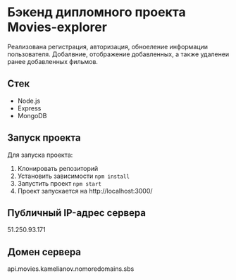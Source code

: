 # Бэкенд дипломного проекта Movies-explorer
Реализована регистрация, авторизация, обноеление информации пользователя. Добалвние, отображение добавленных, а также удаленеи ранее добавленных фильмов.

## Стек
* Node.js
* Express
* MongoDB 

## Запуск проекта
Для запуска проекта:
1. Клонировать репозиторий
2. Установить зависимости `npm install`
3. Запустить проект `npm start`
4. Проект запускается на http://localhost:3000/

## Публичный IP-адрес сервера
51.250.93.171

## Домен сервера  
api.movies.kamelianov.nomoredomains.sbs
